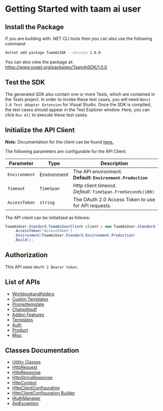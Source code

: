 
# Getting Started with taam ai user

## Install the Package

If you are building with .NET CLI tools then you can also use the following command:

```bash
dotnet add package TaamAiSDK --version 1.0.0
```

You can also view the package at:
https://www.nuget.org/packages/TaamAiSDK/1.0.0

## Test the SDK

The generated SDK also contain one or more Tests, which are contained in the Tests project. In order to invoke these test cases, you will need `NUnit 3.0 Test Adapter Extension` for Visual Studio. Once the SDK is complied, the test cases should appear in the Test Explorer window. Here, you can click `Run All` to execute these test cases.

## Initialize the API Client

**_Note:_** Documentation for the client can be found [here.](https://www.github.com/taamsoft/taam-ai-dotnet-sdk/tree/1.0.0/doc/client.md)

The following parameters are configurable for the API Client:

| Parameter | Type | Description |
|  --- | --- | --- |
| `Environment` | Environment | The API environment. <br> **Default: `Environment.Production`** |
| `Timeout` | `TimeSpan` | Http client timeout.<br>*Default*: `TimeSpan.FromSeconds(100)` |
| `AccessToken` | `string` | The OAuth 2.0 Access Token to use for API requests. |

The API client can be initialized as follows:

```csharp
TaamAiUser.Standard.TaamAiUserClient client = new TaamAiUser.Standard.TaamAiUserClient.Builder()
    .AccessToken("AccessToken")
    .Environment(TaamAiUser.Standard.Environment.Production)
    .Build();
```

## Authorization

This API uses `OAuth 2 Bearer token`.

## List of APIs

* [Workbookandfolders](https://www.github.com/taamsoft/taam-ai-dotnet-sdk/tree/1.0.0/doc/controllers/workbookandfolders.md)
* [Custim Templates](https://www.github.com/taamsoft/taam-ai-dotnet-sdk/tree/1.0.0/doc/controllers/custim-templates.md)
* [Prompttemplate](https://www.github.com/taamsoft/taam-ai-dotnet-sdk/tree/1.0.0/doc/controllers/prompttemplate.md)
* [Chatwithpdf](https://www.github.com/taamsoft/taam-ai-dotnet-sdk/tree/1.0.0/doc/controllers/chatwithpdf.md)
* [Addon Features](https://www.github.com/taamsoft/taam-ai-dotnet-sdk/tree/1.0.0/doc/controllers/addon-features.md)
* [Templates](https://www.github.com/taamsoft/taam-ai-dotnet-sdk/tree/1.0.0/doc/controllers/templates.md)
* [Auth](https://www.github.com/taamsoft/taam-ai-dotnet-sdk/tree/1.0.0/doc/controllers/auth.md)
* [Product](https://www.github.com/taamsoft/taam-ai-dotnet-sdk/tree/1.0.0/doc/controllers/product.md)
* [Misc](https://www.github.com/taamsoft/taam-ai-dotnet-sdk/tree/1.0.0/doc/controllers/misc.md)

## Classes Documentation

* [Utility Classes](https://www.github.com/taamsoft/taam-ai-dotnet-sdk/tree/1.0.0/doc/utility-classes.md)
* [HttpRequest](https://www.github.com/taamsoft/taam-ai-dotnet-sdk/tree/1.0.0/doc/http-request.md)
* [HttpResponse](https://www.github.com/taamsoft/taam-ai-dotnet-sdk/tree/1.0.0/doc/http-response.md)
* [HttpStringResponse](https://www.github.com/taamsoft/taam-ai-dotnet-sdk/tree/1.0.0/doc/http-string-response.md)
* [HttpContext](https://www.github.com/taamsoft/taam-ai-dotnet-sdk/tree/1.0.0/doc/http-context.md)
* [HttpClientConfiguration](https://www.github.com/taamsoft/taam-ai-dotnet-sdk/tree/1.0.0/doc/http-client-configuration.md)
* [HttpClientConfiguration Builder](https://www.github.com/taamsoft/taam-ai-dotnet-sdk/tree/1.0.0/doc/http-client-configuration-builder.md)
* [IAuthManager](https://www.github.com/taamsoft/taam-ai-dotnet-sdk/tree/1.0.0/doc/i-auth-manager.md)
* [ApiException](https://www.github.com/taamsoft/taam-ai-dotnet-sdk/tree/1.0.0/doc/api-exception.md)

